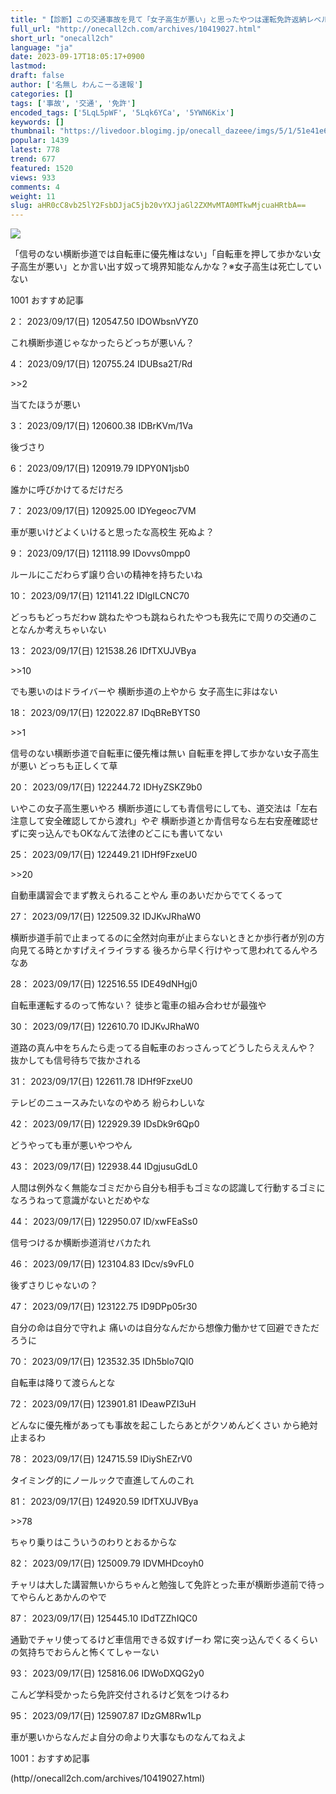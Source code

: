 ```yaml
---
title: "【診断】この交通事故を見て「女子高生が悪い」と思ったやつは運転免許返納レベルらしい… "
full_url: "http://onecall2ch.com/archives/10419027.html"
short_url: "onecall2ch"
language: "ja"
date: 2023-09-17T18:05:17+0900
lastmod: 
draft: false
author: ['名無し わんこーる速報']
categories: []
tags: ['事故', '交通', '免許']
encoded_tags: ['5LqL5pWF', '5Lqk6YCa', '5YWN6Kix']
keywords: []
thumbnail: "https://livedoor.blogimg.jp/onecall_dazeee/imgs/5/1/51e41e63-s.png"
popular: 1439
latest: 778
trend: 677
featured: 1520
views: 933
comments: 4
weight: 11
slug: aHR0cC8vb25lY2FsbDJjaC5jb20vYXJjaGl2ZXMvMTA0MTkwMjcuaHRtbA==
---
```


![](https://livedoor.blogimg.jp/onecall_dazeee/imgs/5/1/51e41e63-s.png)

<div><p>「信号のない横断歩道では自転車に優先権はない」「自転車を押して歩かない女子高生が悪い」とか言い出す奴って境界知能なんかな？※女子高生は死亡していない</p> <p class='name2'> 1001 おすすめ記事</p> <p class='name2'>2： 2023/09/17(日) 120547.50 IDOWbsnVYZ0</p><p class='onecall'> これ横断歩道じゃなかったらどっちが悪いん？ </p> <p class='name2'>4： 2023/09/17(日) 120755.24 IDUBsa2T/Rd</p><p class='onecall'> <p class='anchor'>>>2</p> 当てたほうが悪い </p> <p class='name2'>3： 2023/09/17(日) 120600.38 IDBrKVm/1Va</p><p class='onecall'> 後づさり </p> <p class='name2'>6： 2023/09/17(日) 120919.79 IDPY0N1jsb0</p><p class='onecall'> 誰かに呼びかけてるだけだろ </p> <p class='name2'>7： 2023/09/17(日) 120925.00 IDYegeoc7VM</p><p class='onecall'><p> 車が悪いけどよくいけると思ったな高校生 死ぬよ？ </p></p> <p class='name2'>9： 2023/09/17(日) 121118.99 IDovvs0mpp0</p><p class='onecall'> ルールにこだわらず譲り合いの精神を持ちたいね </p> <p class='name2'>10： 2023/09/17(日) 121141.22 IDlgILCNC70</p><p class='onecall'> どっちもどっちだわw 跳ねたやつも跳ねられたやつも我先にで周りの交通のことなんか考えちゃいない </p> <p class='name2'>13： 2023/09/17(日) 121538.26 IDfTXUJVBya</p><p class='onecall'> <p class='anchor'>>>10</p> でも悪いのはドライバーや 横断歩道の上やから 女子高生に非はない </p> <p class='name2'>18： 2023/09/17(日) 122022.87 IDqBReBYTS0</p><p class='onecall'> <p class='anchor'>>>1</p> 信号のない横断歩道で自転車に優先権は無い 自転車を押して歩かない女子高生が悪い どっちも正しくて草 </p> <p class='name2'>20： 2023/09/17(日) 122244.72 IDHyZSKZ9b0</p><p class='onecall'> いやこの女子高生悪いやろ 横断歩道にしても青信号にしても、道交法は「左右注意して安全確認してから渡れ」やぞ 横断歩道とか青信号なら左右安産確認せずに突っ込んでもOKなんて法律のどこにも書いてない </p> <p class='name2'>25： 2023/09/17(日) 122449.21 IDHf9FzxeU0</p><p class='onecall'> <p class='anchor'>>>20</p> 自動車講習会でまず教えられることやん 車のあいだからでてくるって </p> <p class='name2'>27： 2023/09/17(日) 122509.32 IDJKvJRhaW0</p><p class='onecall'><p> 横断歩道手前で止まってるのに全然対向車が止まらないときとか歩行者が別の方向見てる時とかすげえイライラする 後ろから早く行けやって思われてるんやろなあ </p></p> <p class='name2'>28： 2023/09/17(日) 122516.55 IDE49dNHgj0</p><p class='onecall'> 自転車運転するのって怖ない？ 徒歩と電車の組み合わせが最強や </p> <p class='name2'>30： 2023/09/17(日) 122610.70 IDJKvJRhaW0</p><p class='onecall'> 道路の真ん中をちんたら走ってる自転車のおっさんってどうしたらええんや？ 抜かしても信号待ちで抜かされる </p> <p class='name2'>31： 2023/09/17(日) 122611.78 IDHf9FzxeU0</p><p class='onecall'> テレビのニュースみたいなのやめろ 紛らわしいな </p> <p class='name2'>42： 2023/09/17(日) 122929.39 IDsDk9r6Qp0</p><p class='onecall'><p> どうやっても車が悪いやつやん </p></p> <p class='name2'>43： 2023/09/17(日) 122938.44 IDgjusuGdL0</p><p class='onecall'> 人間は例外なく無能なゴミだから自分も相手もゴミなの認識して行動するゴミになろうねって意識がないとだめやな </p> <p class='name2'>44： 2023/09/17(日) 122950.07 ID/xwFEaSs0</p><p class='onecall'> 信号つけるか横断歩道消せバカたれ </p> <p class='name2'>46： 2023/09/17(日) 123104.83 IDcv/s9vFL0</p><p class='onecall'> 後ずさりじゃないの？ </p> <p class='name2'>47： 2023/09/17(日) 123122.75 ID9DPp05r30</p><p class='onecall'><p> 自分の命は自分で守れよ 痛いのは自分なんだから想像力働かせて回避できただろうに </p></p> <p class='name2'>70： 2023/09/17(日) 123532.35 IDh5blo7Ql0</p><p class='onecall'> 自転車は降りて渡らんとな </p> <p class='name2'>72： 2023/09/17(日) 123901.81 IDeawPZI3uH</p><p class='onecall'> どんなに優先権があっても事故を起こしたらあとがクソめんどくさい から絶対止まるわ </p> <p class='name2'>78： 2023/09/17(日) 124715.59 IDiyShEZrV0</p><p class='onecall'> タイミング的にノールックで直進してんのこれ </p> <p class='name2'>81： 2023/09/17(日) 124920.59 IDfTXUJVBya</p><p class='onecall'> <p class='anchor'>>>78</p> ちゃり乗りはこういうのわりとおるからな </p> <p class='name2'>82： 2023/09/17(日) 125009.79 IDVMHDcoyh0</p><p class='onecall'> チャリは大した講習無いからちゃんと勉強して免許とった車が横断歩道前で待ってやらんとあかんのやで </p> <p class='name2'>87： 2023/09/17(日) 125445.10 IDdTZZhIQC0</p><p class='onecall'><p> 通勤でチャリ使ってるけど車信用できる奴すげーわ 常に突っ込んでくるくらいの気持ちでおらんと怖くてしゃーない </p></p> <p class='name2'>93： 2023/09/17(日) 125816.06 IDWoDXQG2y0</p><p class='onecall'> こんど学科受かったら免許交付されるけど気をつけるわ </p> <p class='name2'>95： 2023/09/17(日) 125907.87 IDzGM8Rw1Lp</p><p class='onecall'> 車が悪いからなんだよ自分の命より大事なものなんてねえよ </p> <p class='name2'>1001：おすすめ記事</p> </div>

(http//onecall2ch.com/archives/10419027.html)
